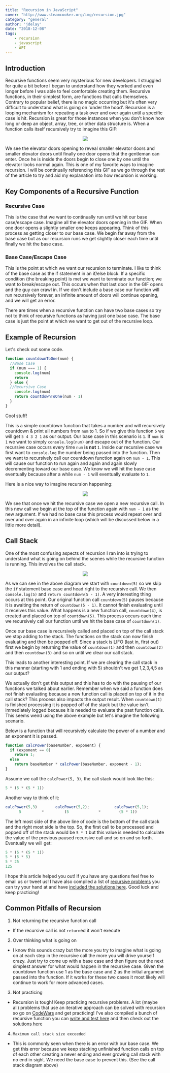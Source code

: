 ```yaml
---
title: "Recursion in JavaScript"
cover: "http://www.steamcooker.org/img/recursion.jpg"
category: "general"
author: 'jdelay'
date: "2018-12-08"
tags:
    - recursion
    - javascript
    - API
---
```


## Introduction

Recursive functions seem very mysterious for new developers. I struggled for quite a bit before I began to understand how they worked and even longer before I was able to feel comfortable creating them. Recursive functions, in their simplest form, are functions that calls themselves. Contrary to popular belief, there is no magic occurring but it's often very difficult to understand what is going on 'under the hood'. Recursion is a looping mechanism for repeating a task over and over again until a specific case is hit. Recursion is great for those instances when you don't know how long or deep an object, array, tree, or other data structure is. When a function calls itself recursively try to imagine this GIF:

<div style='text-align:center;'><img src='https://lh6.googleusercontent.com/-BOYdZI6tT7Y/UJwzRKYdQNI/AAAAAAAC5js/Ltg-gd6SCQQ/photo.jpg'/></div>

We see the elevator doors opening to reveal smaller elevator doors and smaller elevator doors until finally one door opens that the gentleman can enter. Once he is inside the doors begin to close one by one until the elevator looks normal again. This is one of my favorite ways to imagine recursion. I will be continually referencing this GIF as we go through the rest of the article to try and aid my explanation into how recursion is working.

## Key Components of a Recursive Function

### Recursive Case

This is the case that we want to continually run until we hit our base case/escape case. Imagine all the elevator doors opening in the GIF. When one door opens a slightly smaller one keeps appearing. Think of this process as getting closer to our base case. We begin far away from the base case but as our recursion runs we get slightly closer each time until finally we hit the base case.

### Base Case/Escape Case

This is the point at which we want our recursion to terminate. I like to think of the base case as the if statement in an if/else block. If a specific condition (the breaking point) is met we want to terminate our function; we want to break/escape out. This occurs when that last door in the GIF opens and the guy can crawl in. If we don't include a base case our function will run recursively forever, an infinite amount of doors will continue opening, and we will get an error.

There are times when a recursive function can have two base cases so try not to think of recursive functions as having just one base case. The base case is just the point at which we want to get out of the recursive loop.

## Example of Recursion

Let's check out some code.

```js
function countdownToOne(num) {
  //Base Case
  if (num === 1) {
    console.log(num)
    return
  } else {
  //Recursive Case
    console.log(num)
    return countdownToOne(num - 1)
  }
}
```

Cool stuff!

This is a simple countdown function that takes a number and will recursively countdown & print all numbers from `num` to 1. So if we give this function `5` we will get `5 4 3 2 1` as our output. Our base case in this scenario is `1`. If `num` is `1` we want to simply `console.log(num)` and escape out of the function. Our recursive case occurs every time `num` **is not** `1`. Inside our recursive case we first want to `console.log` the number being passed into the function. Then we want to recursively call our countdown function again on `num - 1`. This will cause our function to run again and again and again slowly decrementing toward our base case. We know we will hit the base case eventually because after a while `num - 1` will eventually evaluate to `1`.

Here is a nice way to imagine recursion happening:

<div style='text-align:center;'><img src='https://i.imgur.com/iUXlI48.png'/></div>

We see that once we hit the recursive case we open a new recursive call. In this new call we begin at the top of the function again with `num - 1` as the new argument. If we had no base case this process would repeat over and over and over again in an infinite loop (which will be discussed below in a little more detail).

## Call Stack

One of the most confusing aspects of recursion I ran into is trying to understand what is going on behind the scenes while the recursive function is running. This involves the call stack.

<div style='text-align:center;'><img src='https://i.imgur.com/cRjhcCv.png'/></div>

As we can see in the above diagram we start with `countdown(5)` so we skip the `if` statement base case and head right to the recursive call. We then `console.log(5)` and `return countdown(5 - 1)`. A very interesting thing occurs at this point. Our original function call `countdown(5)` pauses because it is awaiting the return of `countdown(5 - 1)`. It cannot finish evaluating until it receives this value. What happens is a new function call, `countdown(4)`, is created and placed on top of `countdown(5)`. This process occurs each time we recursively call our function until we hit the base case of `countdown(1)`.

Once our base case is recursively called and placed on top of the call stack we stop adding to the stack. The functions on the stack can now finish evaluating and then be popped off. Since a stack is LIFO (last in, first out) first we begin by returning the value of `countdown(1)` and then `countdown(2)` and then `countdown(3)` and so on until we clear our call stack.

This leads to another interesting point. If we are clearing the call stack in this manner (starting with 1 and ending with 5) shouldn't we get 1,2,3,4,5 as our output?

We actually don't get this output and this has to do with the pausing of our functions we talked about earlier. Remember when we said a function does not finish evaluating because a new function call is placed on top of it in the call stack? This process also impacts the output result. When `countdown(1)` is finished processing it is popped off of the stack but the value isn't immediately logged because it is needed to evaluate the past function calls. This seems weird using the above example but let's imagine the following scenario.

Below is a function that will recursively calculate the power of a number and an exponent it is passed.

```js
function calcPower(baseNumber, exponent) {
  if (exponent == 0)
    return 1;
  else
    return baseNumber * calcPower(baseNumber, exponent - 1);
}
```

Assume we call the `calcPower(5, 3)`, the call stack would look like this:

```js
5 * (5 * (5 * 1))
```

Another way to think of it:

```js
calcPower(5,3)        calcPower(5,2);           calcPower(5,1);
      5         *         (5             *        (5 * 1))
```

The left most side of the above line of code is the bottom of the call stack and the right most side is the top. So, the first call to be processed and popped off of the stack would be `5 * 1` but this value is needed to calculate the value of the previous paused recursive call and so on and so forth. Eventually we will get:

```js
5 * (5 * (5 * 1))
5 * (5 * 5)
5 * 25
125
```

I hope this article helped you out! If you have any questions feel free to email us or tweet us! I have also compiled a list of [recursive problems](https://repl.it/@JimboDeLay/Recursion-Motherload) you can try your hand at and have [included the solutions here](https://repl.it/@JimboDeLay/Recursion-Motherload-Solutions). Good luck and keep practicing!

## Common Pitfalls of Recursion

1. Not returning the recursive function call
  - If the recursive call is not `return`ed it won't execute
2. Over thinking what is going on
  - I know this sounds crazy but the more you try to imagine what is going on at each step in the recursive call the more you will drive yourself crazy. Just try to come up with a base case and then figure out the next simplest answer for what would happen in the recursive case. Given the countdown function use 1 as the base case and 2 as the initial argument passed into the function. If it works for these two cases it most likely will continue to work for more advanced cases.
3. Not practicing
  - Recursion is tough! Keep practicing recursive problems. A lot (maybe all) problems that use an iterative approach can be solved with recursion so go on [CodeWars](www.codewars.com) and get practicing! I've also compiled a bunch of recursive function you can [write and test here](https://repl.it/@JimboDeLay/Recursion-Motherload) and then check out the [solutions here](https://repl.it/@JimboDeLay/Recursion-Motherload-Solutions)
4. `Maximum call stack size exceeded`
  - This is commonly seen when there is an error with our base case. We get this error because we keep stacking unfinished function calls on top of each other creating a never ending and ever growing call stack with no end in sight. We need the base case to prevent this. (See the call stack diagram above)